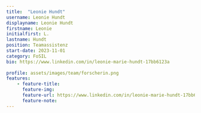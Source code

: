 ```yaml
---
title:  "Leonie Hundt"
username: Leonie Hundt
displayname: Leonie Hundt
firstname: Leonie
initialfirst: L.
lastname: Hundt
position: Teamassistenz 
start-date: 2023-11-01
category: FoSIL
bio: https://www.linkedin.com/in/leonie-marie-hundt-17bb6123a
       
profile: assets/images/team/forscherin.png
features:
    - feature-title: 
      feature-img: 
      feature-url: https://www.linkedin.com/in/leonie-marie-hundt-17bb6123a
      feature-note: 
---
```

